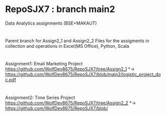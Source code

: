 # RepoSJX7 : branch main2
Data Analytics assignments (BSE+MAKAUT)
#
Parent branch for Assign2_1 and Assign2_2
Files for the assigments in collection and operations in Excel(MS Office), Python, Scala 
#
Assignment1: Email Marketing Project 
https://github.com/WolfDev8675/RepoSJX7/tree/Assign2_1
*->
https://github.com/WolfDev8675/RepoSJX7/blob/main2/logistic_project_doc.pdf
# 
Assignment2: Time Series Project 
https://github.com/WolfDev8675/RepoSJX7/tree/Assign2_2
*->
https://github.com/WolfDev8675/RepoSJX7/blob/

